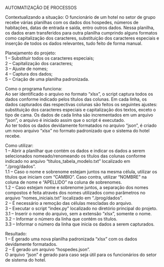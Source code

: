 AUTOMATIZAÇÃO DE PROCESSOS

Contextualizando a situação:
O funcionário de um hotel no setor de grupo recebe várias planilhas com os dados dos hospedes, números de habitações, datas de entrada e saída, entro outros dados. Nessa planilha, os dados eram transferidos para outra planilha cumprindo alguns formatos como capitalização dos caracteres, substituição dos caracteres especiais e inserção de todos os dados relevantes, tudo feito de forma manual.

Planejamento do projeto: <br/>
1 – Substituir todos os caracteres especiais;<br/>
2 – Capitalização dos caracteres;<br/>
3 – Ajuste de nomes;<br/>
4 – Captura dos dados;<br/>
5 – Criação de uma planilha padronizada.<br/>

Como o programa funciona:<br/>
Ao ser identificado o arquivo no formato “xlsx”, o script captura todos os dados conforme indicado pelos títulos das colunas. Em cada linha, os dados capturados das respectivas colunas são feitos os seguintes ajustes: substituição dos caracteres especiais e capitalização dos textos, exceto o tipo de cama. Os dados de cada linha são incrementados em um arquivo “json”, o arquivo é iniciado assim que o script é executado.<br/>
Ao ter todos os dados devidamente formatados no arquivo “json”, é criado um novo arquivo “xlsx” no formato padronizado que o sistema do hotel recebe.

Como utilizar:<br/>
1 – Abrir a planilhar que contém os dados e indicar os dados a serem selecionados nomeado/renomeando os títulos das colunas conforme indicado no arquivo “titulos_tabela_modelo.txt” localizado em “./prog/dados”.<br/>
1.1 – Caso o nome e sobrenome estejam juntos na mesma célula, utilizar os títulos que iniciam com “CAMBIO”. Caso contra, utilizar “NOMBRE” na coluna de nome e “APELLIDO” na coluna de sobrenomes.<br/>
1.2 – Caso estejam nome e sobrenome juntos, a separação dos nomes compostos é feita através dos nomes utilizados como parâmetros no arquivo “nomes_iniciais.txt” localizado em “./prog/dados”.<br/>
2 – É necessário a remoção das células mescladas do arquivo.<br/>
3 – Executar o script “index.py” localizado no diretório principal do projeto.<br/>
3.1 – Inserir o nome do arquivo, sem a extensão “xlsx”, somente o nome.<br/>
3.2 – Informar o número da linha que contém os títulos.<br/>
3.3 – Informar o número da linha que inicia os dados a serem capturados.<br/>

Resultado:<br/>
1 – É gerado uma nova planilha padronizada “xlsx” com os dados devidamente formatados.<br/>
2 – É gerado um arquivo “hospedes.json”.<br/>
O arquivo “json” é gerado para caso seja útil para os funcionários do setor de sistema do hotel.<br/>
